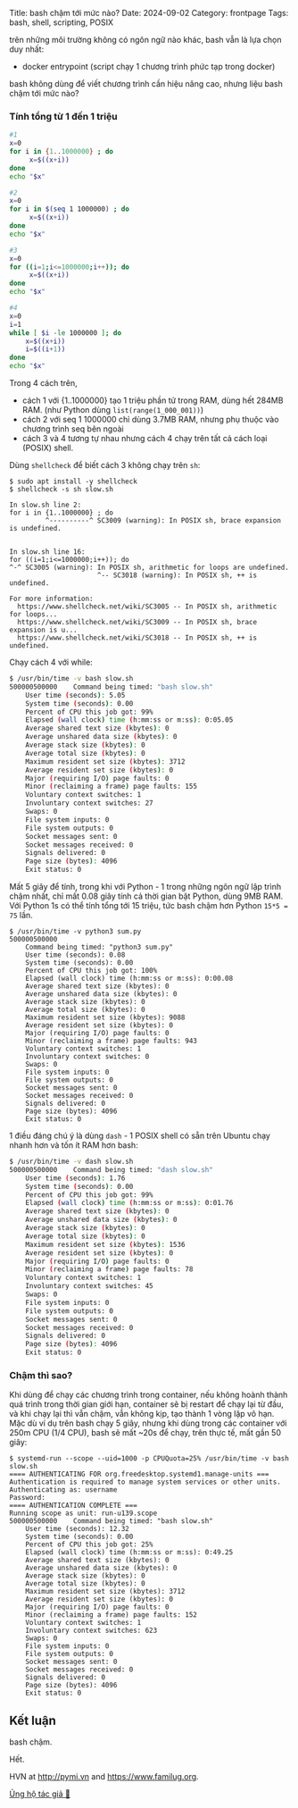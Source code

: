 Title: bash chậm tới mức nào?
Date: 2024-09-02
Category: frontpage
Tags: bash, shell, scripting, POSIX

trên những môi trường không có ngôn ngữ nào khác, bash vẫn là lựa chọn duy nhất:

- docker entrypoint (script chạy 1 chương trình phức tạp trong docker)

bash không dùng để viết chương trình cần hiệu năng cao, nhưng liệu bash chậm tới mức nào?

### Tính tổng từ 1 đến 1 triệu

```bash
#1
x=0
for i in {1..1000000} ; do
     x=$((x+i))
done
echo "$x"

#2
x=0
for i in $(seq 1 1000000) ; do
     x=$((x+i))
done
echo "$x"

#3
x=0
for ((i=1;i<=1000000;i++)); do
     x=$((x+i))
done
echo "$x"

#4
x=0
i=1
while [ $i -le 1000000 ]; do
    x=$((x+i))
    i=$((i+1))
done
echo "$x"
```

Trong 4 cách trên,

- cách 1 với {1..1000000} tạo 1 triệu phần tử trong RAM, dùng hết 284MB RAM. (như Python dùng `list(range(1_000_001))`)
- cách 2 với seq 1 1000000 chỉ dùng 3.7MB RAM, nhưng phụ thuộc vào chương trình seq bên ngoài
- cách 3 và 4 tương tự nhau nhưng cách 4 chạy trên tất cả cách loại (POSIX) shell.

Dùng `shellcheck` để biết cách 3 không chạy trên `sh`:

```
$ sudo apt install -y shellcheck
$ shellcheck -s sh slow.sh

In slow.sh line 2:
for i in {1..1000000} ; do
         ^----------^ SC3009 (warning): In POSIX sh, brace expansion is undefined.


In slow.sh line 16:
for ((i=1;i<=1000000;i++)); do
^-^ SC3005 (warning): In POSIX sh, arithmetic for loops are undefined.
                      ^-- SC3018 (warning): In POSIX sh, ++ is undefined.

For more information:
  https://www.shellcheck.net/wiki/SC3005 -- In POSIX sh, arithmetic for loops...
  https://www.shellcheck.net/wiki/SC3009 -- In POSIX sh, brace expansion is u...
  https://www.shellcheck.net/wiki/SC3018 -- In POSIX sh, ++ is undefined.
```

Chạy cách 4 với while:

```sh
$ /usr/bin/time -v bash slow.sh
500000500000	Command being timed: "bash slow.sh"
	User time (seconds): 5.05
	System time (seconds): 0.00
	Percent of CPU this job got: 99%
	Elapsed (wall clock) time (h:mm:ss or m:ss): 0:05.05
	Average shared text size (kbytes): 0
	Average unshared data size (kbytes): 0
	Average stack size (kbytes): 0
	Average total size (kbytes): 0
	Maximum resident set size (kbytes): 3712
	Average resident set size (kbytes): 0
	Major (requiring I/O) page faults: 0
	Minor (reclaiming a frame) page faults: 155
	Voluntary context switches: 1
	Involuntary context switches: 27
	Swaps: 0
	File system inputs: 0
	File system outputs: 0
	Socket messages sent: 0
	Socket messages received: 0
	Signals delivered: 0
	Page size (bytes): 4096
	Exit status: 0
```

Mất 5 giây để tính, trong khi với Python - 1 trong những ngôn ngữ lập trình chậm nhất, chỉ mất 0.08 giây tính cả thời gian bật Python, dùng 9MB RAM. Với Python 1s có thể tính tổng tới 15 triệu, tức bash chậm hơn Python `15*5 = 75` lần.

```
$ /usr/bin/time -v python3 sum.py
500000500000
	Command being timed: "python3 sum.py"
	User time (seconds): 0.08
	System time (seconds): 0.00
	Percent of CPU this job got: 100%
	Elapsed (wall clock) time (h:mm:ss or m:ss): 0:00.08
	Average shared text size (kbytes): 0
	Average unshared data size (kbytes): 0
	Average stack size (kbytes): 0
	Average total size (kbytes): 0
	Maximum resident set size (kbytes): 9088
	Average resident set size (kbytes): 0
	Major (requiring I/O) page faults: 0
	Minor (reclaiming a frame) page faults: 943
	Voluntary context switches: 1
	Involuntary context switches: 0
	Swaps: 0
	File system inputs: 0
	File system outputs: 0
	Socket messages sent: 0
	Socket messages received: 0
	Signals delivered: 0
	Page size (bytes): 4096
	Exit status: 0
```

1 điều đáng chú ý là dùng `dash` - 1 POSIX shell có sẵn trên Ubuntu chạy nhanh hơn và tốn ít RAM hơn bash:

```sh
$ /usr/bin/time -v dash slow.sh
500000500000	Command being timed: "dash slow.sh"
	User time (seconds): 1.76
	System time (seconds): 0.00
	Percent of CPU this job got: 99%
	Elapsed (wall clock) time (h:mm:ss or m:ss): 0:01.76
	Average shared text size (kbytes): 0
	Average unshared data size (kbytes): 0
	Average stack size (kbytes): 0
	Average total size (kbytes): 0
	Maximum resident set size (kbytes): 1536
	Average resident set size (kbytes): 0
	Major (requiring I/O) page faults: 0
	Minor (reclaiming a frame) page faults: 78
	Voluntary context switches: 1
	Involuntary context switches: 45
	Swaps: 0
	File system inputs: 0
	File system outputs: 0
	Socket messages sent: 0
	Socket messages received: 0
	Signals delivered: 0
	Page size (bytes): 4096
	Exit status: 0
```

### Chậm thì sao?
Khi dùng để chạy các chương trình trong container, nếu không hoành thành quá trình trong thời gian giới hạn, container sẽ bị restart để chạy lại từ đầu, và khi chạy lại thì vẫn chậm, vẫn không kịp, tạo thành 1 vòng lặp vô hạn. Mặc dù ví dụ trên bash chạy 5 giây, nhưng khi dùng trong các container với 250m CPU (1/4 CPU), bash sẽ mất ~20s để chạy, trên thực tế, mất gần 50 giây:


```
$ systemd-run --scope --uid=1000 -p CPUQuota=25% /usr/bin/time -v bash slow.sh
==== AUTHENTICATING FOR org.freedesktop.systemd1.manage-units ===
Authentication is required to manage system services or other units.
Authenticating as: username
Password:
==== AUTHENTICATION COMPLETE ===
Running scope as unit: run-u139.scope
500000500000	Command being timed: "bash slow.sh"
	User time (seconds): 12.32
	System time (seconds): 0.00
	Percent of CPU this job got: 25%
	Elapsed (wall clock) time (h:mm:ss or m:ss): 0:49.25
	Average shared text size (kbytes): 0
	Average unshared data size (kbytes): 0
	Average stack size (kbytes): 0
	Average total size (kbytes): 0
	Maximum resident set size (kbytes): 3712
	Average resident set size (kbytes): 0
	Major (requiring I/O) page faults: 0
	Minor (reclaiming a frame) page faults: 152
	Voluntary context switches: 1
	Involuntary context switches: 623
	Swaps: 0
	File system inputs: 0
	File system outputs: 0
	Socket messages sent: 0
	Socket messages received: 0
	Signals delivered: 0
	Page size (bytes): 4096
	Exit status: 0
```

## Kết luận
bash chậm.

Hết.

HVN at <http://pymi.vn> and <https://www.familug.org>.

[Ủng hộ tác giả 🍺](https://www.familug.org/p/ung-ho.html)
